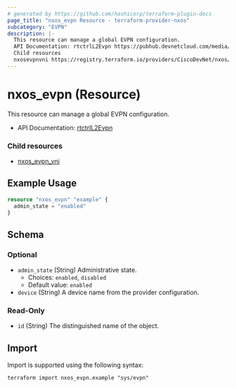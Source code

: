 ```yaml
---
# generated by https://github.com/hashicorp/terraform-plugin-docs
page_title: "nxos_evpn Resource - terraform-provider-nxos"
subcategory: "EVPN"
description: |-
  This resource can manage a global EVPN configuration.
  API Documentation: rtctrlL2Evpn https://pubhub.devnetcloud.com/media/dme-docs-10-2-2/docs/Routing%20and%20Forwarding/rtctrl:L2Evpn/
  Child resources
  nxosevpnvni https://registry.terraform.io/providers/CiscoDevNet/nxos/latest/docs/resources/evpn_vni
---
```


# nxos_evpn (Resource)

This resource can manage a global EVPN configuration.

- API Documentation: [rtctrlL2Evpn](https://pubhub.devnetcloud.com/media/dme-docs-10-2-2/docs/Routing%20and%20Forwarding/rtctrl:L2Evpn/)

### Child resources

- [nxos_evpn_vni](https://registry.terraform.io/providers/CiscoDevNet/nxos/latest/docs/resources/evpn_vni)

## Example Usage

```terraform
resource "nxos_evpn" "example" {
  admin_state = "enabled"
}
```

<!-- schema generated by tfplugindocs -->
## Schema

### Optional

- `admin_state` (String) Administrative state.
  - Choices: `enabled`, `disabled`
  - Default value: `enabled`
- `device` (String) A device name from the provider configuration.

### Read-Only

- `id` (String) The distinguished name of the object.

## Import

Import is supported using the following syntax:

```shell
terraform import nxos_evpn.example "sys/evpn"
```
